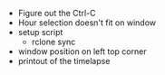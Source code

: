 - Figure out the Ctrl-C
- Hour selection doesn't fit on window
- setup script
  - rclone sync
- window position on left top corner
- printout of the timelapse
